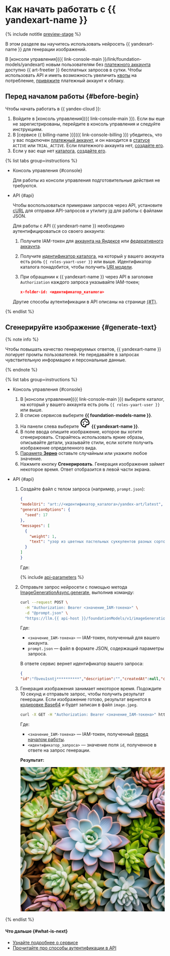 # Как начать работать с {{ yandexart-name }}

{% include notitle [preview-stage](../../_includes/foundation-models/yandexgpt/preview.md) %}

В этом разделе вы научитесь использовать нейросеть {{ yandexart-name }} для генерации изображений.

В [консоли управления]({{ link-console-main }}/link/foundation-models/yandexart) новым пользователям без [платежного аккаунта](../../billing/concepts/billing-account.md) доступно {{ art-freetier }} бесплатных запросов в сутки. Чтобы использовать API и иметь возможность увеличить [квоты](../concepts/limits.md) на потребление, [привяжите](../../billing/operations/pin-cloud.md) платежный аккаунт к облаку.

## Перед началом работы {#before-begin}

Чтобы начать работать в {{ yandex-cloud }}:

1. Войдите в [консоль управления]({{ link-console-main }}). Если вы еще не зарегистрированы, перейдите в консоль управления и следуйте инструкциям.
1. В [сервисе {{ billing-name }}]({{ link-console-billing }}) убедитесь, что у вас подключен [платежный аккаунт](../../billing/concepts/billing-account.md), и он находится в [статусе](../../billing/concepts/billing-account-statuses.md) `ACTIVE` или `TRIAL_ACTIVE`. Если платежного аккаунта нет, [создайте его](../../billing/quickstart/index.md#create_billing_account).
1. Если у вас еще нет [каталога](../../resource-manager/concepts/resources-hierarchy.md#folder), [создайте его](../../resource-manager/operations/folder/create.md).

{% list tabs group=instructions %}

- Консоль управления {#console}

  Для работы из консоли управления подготовительные действия не требуются.

- API {#api}

  Чтобы воспользоваться примерами запросов через API, установите [cURL](https://curl.haxx.se) для отправки API-запросов и утилиту [jq](https://github.com/jqlang/jq) для работы с файлами JSON.

  Для работы с API {{ yandexart-name }} необходимо аутентифицироваться со своего аккаунта:

  1. Получите IAM-токен для [аккаунта на Яндексе](../../iam/operations/iam-token/create.md) или [федеративного аккаунта](../../iam/operations/iam-token/create-for-federation.md).
  1. Получите [идентификатор каталога](../../resource-manager/operations/folder/get-id.md), на который у вашего аккаунта есть роль `{{ roles-yaart-user }}` или выше. Идентификатор каталога понадобится, чтобы получить [URI модели](../concepts/yandexart/models.md).
  1. При обращении к {{ yandexart-name }} через API в заголовке `Authorization` каждого запроса указывайте IAM-токен;

     ```json
     x-folder-id: <идентификатор_каталога>
     ```

  Другие способы аутентификации в API описаны на странице [{#T}](../api-ref/authentication.md).

{% endlist %}

## Сгенерируйте изображение {#generate-text}

{% note info %}

Чтобы повышать качество генерируемых ответов, {{ yandexart-name }} логирует промты пользователей. Не передавайте в запросах чувствительную информацию и персональные данные.

{% endnote %}

{% list tabs group=instructions %}

- Консоль управления {#console}

  1. В [консоли управления]({{ link-console-main }}) выберите каталог, на который у вашего аккаунта есть роль `{{ roles-yaart-user }}` или выше.
  1. В списке сервисов выберите **{{ foundation-models-name }}**.
  1. На панели слева выберите ![image](../../_assets/console-icons/palette.svg) **{{ yandexart-name }}**.
  1. В поле ввода опишите изображение, которое вы хотите сгенерировать. Старайтесь использовать яркие образы, описывайте детали, указывайте стили, если хотите получить изображение определенного вида.
  1. [Параметр **Зерно**](../concepts/yandexart/index.md) оставьте случайным или укажите любое значение.
  1. Нажмите кнопку **Сгенерировать**. Генерация изображения займет некоторое время. Ответ отобразится в левой части экрана.

- API {#api}

  1. Создайте файл с телом запроса (например, `prompt.json`):

     ```json
     {
     "modelUri": "art://<идентификатор_каталога>/yandex-art/latest",
     "generationOptions": {
       "seed": 17
     },
     "messages": [
       {
         "weight": 1,
         "text": "узор из цветных пастельных суккулентов разных сортов, hd full wallpaper, четкий фокус, множество сложных деталей, глубина кадра, вид сверху"
       }
     ]
     }
     ```

     Где:

     {% include [api-parameters](../../_includes/foundation-models/yandexgpt/api-parameters.md) %}

  1. Отправьте запрос нейросети с помощью метода [ImageGenerationAsync.generate](../image-generation/api-ref/ImageGenerationAsync/generate.md), выполнив команду:

     ```bash
     curl --request POST \
       -H "Authorization: Bearer <значение_IAM-токена>" \
       -d "@prompt.json" \
       "https://llm.{{ api-host }}/foundationModels/v1/imageGenerationAsync"  
     ```

     Где:
 
     * `<значение_IAM-токена>` — IAM-токен, полученный для вашего аккаунта.
     * `prompt.json` — файл в формате JSON, содержащий параметры запроса.
     
     В ответе сервис вернет идентификатор вашего запроса:

     ```json
     {
     "id":"fbveu1sntj**********","description":"","createdAt":null,"createdBy":"","modifiedAt":null,"done":false,"metadata":null}
     ```

  1. Генерация изображения занимает некоторое время. Подождите 10 секунд и отправьте запрос, чтобы получить результат генерации. Если изображение готово, результат вернется в [кодировке Base64](https://en.wikipedia.org/wiki/Base64) и будет записан в файл `image.jpeg`.
  
     ```bash
     curl -X GET -H "Authorization: Bearer <значение_IAM-токена>" https://llm.api.cloud.yandex.net:443/operations/<идентификатор_запроса> | jq -r '.response | .image' | base64 -d > image.jpeg
     ```

     Где:

     * `<значение_IAM-токена>` — IAM-токен, полученный [перед началом работы](#before-begin).
     * `<идентификатор_запроса>` — значение поля `id`, полученное в ответе на запрос генерации.
     

     **Результат:** 

     ![succulent](../../_assets/yandexgpt/succulent.jpeg)

{% endlist %}

#### Что дальше {#what-is-next}

* [Узнайте подробнее о сервисе](../concepts/index.md)
* [Прочитайте про способы аутентификации в API](../api-ref/authentication.md)